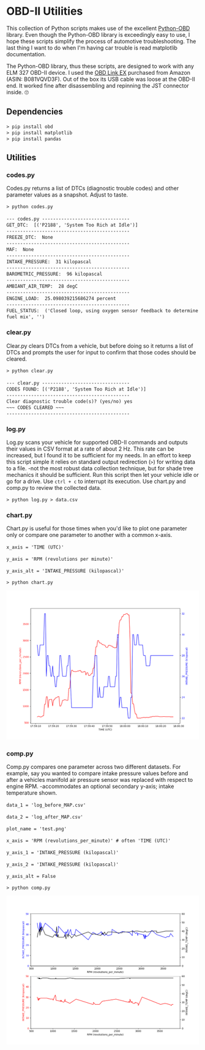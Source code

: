 # OBD-II Utilities

This collection of Python scripts makes use of the excellent [Python-OBD](https://github.com/brendan-w/python-OBD/) library. Even though the Python-OBD library is exceedingly easy to use, I hope these scripts simplify the process of automotive troubleshooting. The last thing I want to do when I'm having car trouble is read matplotlib documentation.

The Python-OBD library, thus these scripts, are designed to work with any ELM 327 OBD-II device. I used the [OBD Link EX](https://www.amazon.com/gp/product/B081VQVD3F/ref=ppx_yo_dt_b_asin_title_o00_s00?ie=UTF8&psc=1) purchased from Amazon (ASIN: B081VQVD3F). Out of the box its USB cable was loose at the OBD-II end. It worked fine after disassembling and repinning the JST connector inside. 🙄



## Dependencies
```
> pip install obd
> pip install matplotlib
> pip install pandas
```

## Utilities

### codes.py
Codes.py returns a list of DTCs (diagnostic trouble codes) and other parameter values as a snapshot.  Adjust to taste.

```
> python codes.py

--- codes.py --------------------------------
GET_DTC:  [('P2188', 'System Too Rich at Idle')]
---------------------------------------------
FREEZE_DTC:  None
---------------------------------------------
MAF:  None
---------------------------------------------
INTAKE_PRESSURE:  31 kilopascal
---------------------------------------------
BAROMETRIC_PRESSURE:  96 kilopascal
---------------------------------------------
AMBIANT_AIR_TEMP:  28 degC
---------------------------------------------
ENGINE_LOAD:  25.098039215686274 percent
---------------------------------------------
FUEL_STATUS:  ('Closed loop, using oxygen sensor feedback to determine fuel mix', '')
```

### clear.py
Clear.py clears DTCs from a vehicle, but before doing so it returns a list of DTCs and prompts the user for input to confirm that those codes should be cleared.

```
> python clear.py

--- clear.py --------------------------------
CODES FOUND: [('P2188', 'System Too Rich at Idle')]
---------------------------------------------
Clear diagnostic trouble code(s)? (yes/no) yes
~~~ CODES CLEARED ~~~
---------------------------------------------

```

### log.py
Log.py scans your vehicle for supported OBD-II commands and outputs their values in CSV format at a rate of about 2 Hz. This rate can be increased, but I found it to be sufficient for my needs. In an effort to keep this script simple it relies on standard output redirection (`>`) for writing data to a file. -not the most robust data collection technique, but for shade tree mechanics it should be sufficient. Run this script then let your vehicle idle or go for a drive. Use `ctrl + c` to interrupt its execution. Use chart.py and comp.py to review the collected data.

```
> python log.py > data.csv
```

### chart.py
Chart.py is useful for those times when you'd like to plot one parameter only or compare one parameter to another with a common x-axis.

`x_axis = 'TIME (UTC)'`

`y_axis = 'RPM (revolutions per minute)'`

`y_axis_alt = 'INTAKE_PRESSURE (kilopascal)'`

```
> python chart.py
```

![](img/INTAKE_PRESSURE_v_RPM.png)

### comp.py
Comp.py compares one parameter across two different datasets. For example, say you wanted to compare intake pressure values before and after a vehicles manifold air pressure sensor was replaced with respect to engine RPM. -accommodates an optional secondary y-axis; intake temperature shown.

`data_1 = 'log_before_MAP.csv'`

`data_2 = 'log_after_MAP.csv'`

`plot_name = 'test.png'`

`x_axis = 'RPM (revolutions_per_minute)' # often 'TIME (UTC)'`

`y_axis_1 = 'INTAKE_PRESSURE (kilopascal)'`

`y_axis_2 = 'INTAKE_PRESSURE (kilopascal)'`

`y_axis_alt = False`

```
> python comp.py
```

![](img/BEFORE_AFTER_INTAKE_PRESSURE.png)
